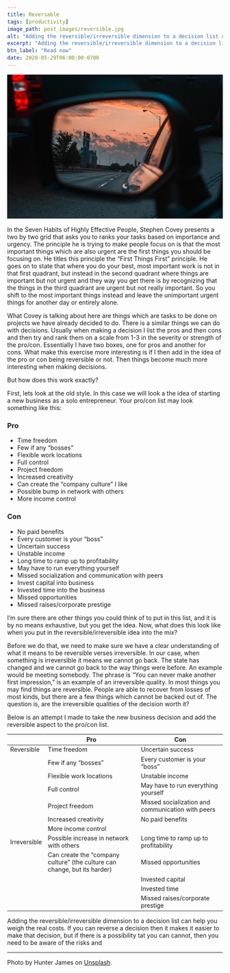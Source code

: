 ```yaml
---
title: Reversable
tags: [productivity]
image_path: post_images/reversible.jpg
alt: "Adding the reversible/irreversible dimension to a decision list can help you weigh the real costs"
excerpt: "Adding the reversible/irreversible dimension to a decision list can help you weigh the real costs of a decision."
btn_label: "Read now"
date: 2020-05-29T06:00:00-0700
---
```

![reversible][image]

In the Seven Habits of Highly Effective People, Stephen Covey presents a two by two grid that asks you to ranks your tasks based on importance and urgency. The principle he is trying to make people focus on is that the most important things which are also urgent are the first things you should be focusing on. He titles this principle the “First Things First” principle. He goes on to state that where you do your best, most important work is not in that first quadrant, but instead in the second quadrant where things are important but not urgent and they way you get there is by recognizing that the things in the third quadrant are urgent but not really important. So you shift to the most important things instead and leave the unimportant urgent things for another day or entirely alone.

What Covey is talking about here are things which are tasks to be done on projects we have already decided to do. There is a similar things we can do with decisions. Usually when making a decision I list the pros and then cons and then try and rank them on a scale from 1-3 in the severity or strength of the pro/con. Essentially I have two boxes, one for pros and another for cons. What make this exercise more interesting is if I then add in the idea of the pro or con being reversible or not. Then things become much more interesting when making decisions.

But how does this work exactly?

First, lets look at the old style. In this case we will look a the idea of starting a new business as a solo entrepreneur. Your pro/con list may look something like this:

### Pro

* Time freedom
* Few if any “bosses”
* Flexible work locations
* Full control
* Project freedom
* Increased creativity
* Can create the “company culture” I like
* Possible bump in network with others
* More income control

### Con 

* No paid benefits
* Every customer is your “boss”
* Uncertain success
* Unstable income
* Long time to ramp up to profitability
* May have to run everything yourself
* Missed socialization and communication with peers
* Invest capital into business
* Invested time into the business
* Missed opportunities
* Missed raises/corporate prestige

I’m sure there are other things you could think of to put in this list, and it is by no means exhaustive, but you get the idea. Now, what does this look like when you put in the reversible/irreversible idea into the mix?

Before we do that, we need to make sure we have a clear understanding of what it means to be reversible verses irreversible. In our case, when something is irreversible it means we cannot go back. The state has changed and we cannot go back to the way things were before. An example would be meeting somebody. The phrase is “You can never make another first impression,” is an example of an irreversible quality. In most things you may find things are reversible. People are able to recover from losses of most kinds, but there are a few things which cannot be backed out of. The question is, are the irreversible qualities of the decision worth it?

Below is an attempt I made to take the new business decision and add the reversible aspect to the pro/con list.


|   | Pro | Con |
|---|-----|-----|
| Reversible | Time freedom | Uncertain success |
|  | Few if any “bosses” | Every customer is your “boss” |
|  | Flexible work locations | Unstable income |
|  | Full control | May have to run everything yourself |
|  | Project freedom | Missed socialization and communication with peers |
|  | Increased creativity | No paid benefits |
|  | More income control |  |
| Irreversible | Possible increase in network with others | Long time to ramp up to profitability |
| | Can create the “company culture” (the culture can change, but its harder) | Missed opportunities |
| | | Invested capital |
| | | Invested time |
| | | Missed raises/corporate prestige |


Adding the reversible/irreversible dimension to a decision list can help you weigh the real costs. If you can reverse a decision then it makes it easier to make that decision, but if there is a possibility tat you can cannot, then you need to be aware of the risks and 

---
Photo by Hunter James on [Unsplash][unsplash].

[image]: /images/post_images/reversible.jpg
[unsplash]: https://unsplash.com/photos/CHPtjF-bir0
